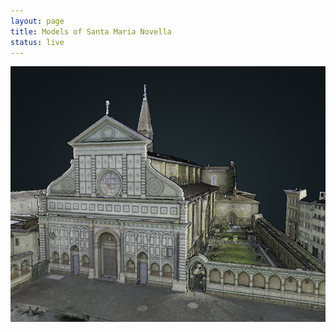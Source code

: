 ```yaml
---
layout: page
title: Models of Santa Maria Novella
status: live
---
```


<article>
    
 <p>
  <a href="https://3d.wlu.edu/v21/pages/smn.html" title="Redirect to Santa Maria Novella Model">
    <img src="/assets/images/smn-models.png" alt="Santa Maria Novella"/>
  </a>
</p>

